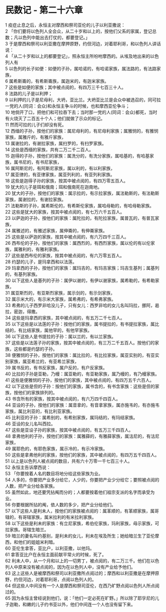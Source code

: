 # 民数记 - 第二十六章
  
 1 疫症止息之后，永恒主对摩西和祭司亚伦的儿子以利亚撒说：  
 2 「你们要将以色列人全会众，从二十岁和以上的，按他们父系的家属，登记总数；凡以色列中能出去打仗的，都要登记。」  
 3 于是摩西和祭司以利亚撒在摩押原野，约但河边，对着耶利哥，和以色列人讲话说：  
 4 「从二十岁和以上的都要登记」，照永恒主所吩咐摩西的。从埃及地出来的以色列人有  
 5 以色列的长子如便：如便的子孙，属哈诺的，有哈诺家族，属法路的，有法路家族，  
 6 属希斯崙的，有希斯崙族，属迦米的，有迦米家族。  
 7 这些是如便的家族；其中被点阅的，有四万三千七百三十人。  
 8 法路的儿子是以利押；  
 9 以利押的儿子是尼母利，大坍，亚比兰。大坍亚比兰是会众中被选召的，同可拉一党的人(同词：会众)和永恒主争斗的时候，也和摩西亚伦争斗；  
 10 地倘开了口，把他们和可拉吞下去；当时那一党的人(同词：会众)都死，当时有火烧灭了二百五十个人；他们就做了示众的标记。  
 11 然而可拉的儿子们却没有死。  
 12 西缅的子孙，按他们的家族：属尼母利的，有尼母利家族；属雅悯的，有雅悯家族，属雅斤的，有雅斤家族，  
 13 属谢拉的，有谢拉家族，属扫罗的，有扫罗家族。  
 14 这些是西缅的家族，共有二万二千二百人。  
 15 迦得的子孙，按他们的家族：属洗分的，有洗分家族，属哈基的，有哈基家族，属书尼的，有书尼家族，  
 16 属阿斯尼的，有阿斯尼家族，属以利的，有以利家族，  
 17 属亚律的，有亚律家族，属亚列利的，有亚列利家族。  
 18 这些是迦得子孙的家族，按其中被点阅的，有四万零五百人。  
 19 犹大的儿子是珥和俄南；珥和俄南死在迦南地。  
 20 犹大的子孙，按他们的家族：属示拉的，有示拉家族，属法勒斯的，有法勒斯家族，属谢拉的，有谢拉家族。  
 21 法勒斯的子孙，属希斯伦的，有希斯伦家族，属哈母勒的，有哈母勒家族。  
 22 这些是犹大的家族，按其中被点阅的，有七万六千五百人。  
 23 以萨迦的子孙，按他们的家族：属陀拉的，有陀拉家族，属普瓦的，有普瓦家族，  
 24 属雅述的，有雅述家族，属伸崙的，有伸崙家族。  
 25 这些是以萨迦的家族，按其中被点阅的，有六万四千三百人。  
 26 西布伦的子孙，按他们的家族：属西烈的，有西烈家族，属以伦的有以伦家族，属雅利的，有雅利家族。  
 27 这些是西布伦的家族，按其中被点阅的，有六万零五百人。  
 28 约瑟的儿子，是玛拿西和以法莲。  
 29 玛拿西的子孙，按他们的家族：属玛吉的，有玛吉家族；玛吉生基列；属基列的，有基列家族。  
 30 以下这些人是基列的子孙：属伊以谢的，有伊以谢家族，属希勒的，有希勒家族，  
 31 属亚斯烈的，有亚斯烈家族，属示剑的，有示剑家族，  
 32 属示米大的，有示米大家族，属希弗的，有希弗家族。  
 33 希弗的儿子西罗非哈没儿子，只有女儿：西罗非哈的女儿名叫玛拉，挪阿，曷拉，密迦，得撒。  
 34 这些是玛拿西的家族，其中被点阅的，有五万二千七百人。  
 35 以下这些是以法莲的子孙：按他们的家族，属书提拉的，有书提拉家族，属比结的，有比结家族，属他罕的，有他罕家族。  
 36 以下这些人是书提拉的子孙：属以兰的，有以兰家族。  
 37 这些是以法莲子孙的家族，按其中被点阅的，有三万二千五百人。按他们的家族，这些都是约瑟的子孙。  
 38 便雅悯的子孙，按他们的家族：属比拉的，有比拉家族，属亚实别的，有亚实别家族，属亚希兰的，有亚希兰家族，  
 39 属书反的，有书反家族，属户反的，有户反家族。  
 40 比拉的子孙是亚勒，乃幔：属亚勒的，有亚勒家族，属乃幔的，有乃幔家族。  
 41 这些是便雅悯的子孙，按他们的家族，其中被点阅的，有四万五千六百人。  
 42 以下这些是但的子孙：按他们的家族，属书含的，有书含家族：这些是但的家族，按他们的家族排列的。  
 43 书含所有的家族，按其中被点阅的，有六万四千四百人。  
 44 亚设的子孙，按他们的家族：属音拿的，有音拿家族，属亦施韦的，有亦施韦家族，属比利亚的，有比利亚家族。  
 45 比利亚的子孙：属希别的，有希别家族，属玛结的，有玛结家族。  
 46 亚设的女儿名叫西拉。  
 47 这些是亚设子孙的家族，按其中被点阅的，有五万三千四百人。  
 48 拿弗他利的子孙，按他们的家族：属雅薛的，有雅薛家族，属沽尼的，有沽尼家族，  
 49 属耶色的，有耶色家族，属示冷的，有示冷家族。  
 50 这些是拿弗他利的家族，按他们的家族，其中被点阅的，有四万五千四百人。  
 51 以上是以色列人被点阅的数目，共有六十万零一千七百三十人。  
 52 永恒主告诉摩西说：  
 53 「你要按着人名的数目将地分给这些家族为业。  
 54 人多的，你要把产业多分给它，人少的，你要把产业少分给它；要照被点阅的人数，把产业分给各家族。  
 55 虽然如此，地还要凭拈阄而分的；人都要按着他们祖宗支派的名字而承受为业。  
 56 你要根据所拈的阄，依人数的多少，把产业分给他们。  
 57 以下这些人是利未人，按他们的家族被点阅的：属革顺的，有革顺家族，属哥辖的，有哥辖家族，属米拉利的有米拉利家族。  
 58 以下这些是利未的家族：有立尼家族，希伯伦家族，玛利家族，母示家族，可拉家族。哥辖生暗兰。  
 59 暗兰的妻名叫约基别，是利未的女儿，利未在埃及所生；她给暗兰生了亚伦摩西，和他们的姐姐米利暗。  
 60 亚伦生拿答，亚比户，以利亚撒，以他玛。  
 61 拿答亚比户在永恒主面前献平常火的时候，死了。  
 62 利未人中，从一个月和以上的一切男丁，被点阅的，有二万三千。他们在以色列人中原来没有被点阅的，因为在以色列人中，没有产业给予他们。  
 63 这上这些人是被摩西和祭司以利亚撒所点阅过的；摩西和以利亚撒是在摩押原野，约但河边，对着耶利哥，点阅以色列人的。  
 64 但这些人中间没有一个人是摩西和祭司亚伦，在西乃旷野点阅以色列人所点阅过的。  
 65 因为永恒主曾经说到他们，说：「他们一定必死在旷野。」所以除了耶孚尼的儿子迦勒，和嫩的儿子约书亚以外，他们中间连一个人也没有留下来。